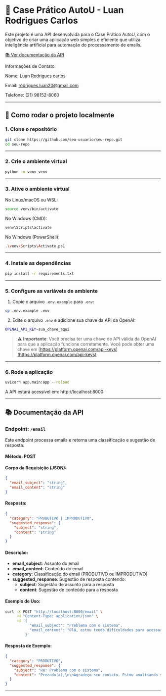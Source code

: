 # 🧠 Case Prático AutoU - Luan Rodrigues Carlos

Este projeto é uma API desenvolvida para o Case Prático AutoU, com o objetivo de criar uma aplicação web simples e eficiente que utiliza inteligência artificial para automação do processamento de emails.

[📚 Ver documentação da API](#-documentação-da-api)

Informações de Contato:

Nome: Luan Rodrigues carlos

Email: rodrigues.luan20@gmail.com

Telefone: (21) 98152-8060

---

## 🚀 Como rodar o projeto localmente

### 1. Clone o repositório

```bash
git clone https://github.com/seu-usuario/seu-repo.git
cd seu-repo
```

---

### 2. Crie o ambiente virtual

```bash
python -m venv venv
```

---

### 3. Ative o ambiente virtual

No Linux/macOS ou WSL:

```bash
source venv/bin/activate
```

No Windows (CMD):

```bash
venv\Scripts\activate
```

No Windows (PowerShell):

```bash
.\venv\Scripts\Activate.ps1
```

---

### 4. Instale as dependências

```bash
pip install -r requirements.txt
```

---

### 5. Configure as variáveis de ambiente

1. Copie o arquivo `.env.example` para `.env`:

```bash
cp .env.example .env
```

2. Edite o arquivo `.env` e adicione sua chave da API da OpenAI:

```bash
OPENAI_API_KEY=sua_chave_aqui
```

> ⚠️ **Importante**: Você precisa ter uma chave de API válida da OpenAI para que a aplicação funcione corretamente. Você pode obter uma chave em [https://platform.openai.com/api-keys](https://platform.openai.com/api-keys)

---

### 6. Rode a aplicação

```bash
uvicorn app.main:app --reload
```

A API estará acessível em: http://localhost:8000

---

## 📚 Documentação da API

### Endpoint: `/email`

Este endpoint processa emails e retorna uma classificação e sugestão de resposta.

#### Método: POST

#### Corpo da Requisição (JSON):

```json
{
  "email_subject": "string",
  "email_content": "string"
}
```

#### Resposta:

```json
{
  "category": "PRODUTIVO | IMPRODUTIVO",
  "suggested_response": {
    "subject": "string",
    "content": "string"
  }
}
```

#### Descrição:

- **email_subject**: Assunto do email
- **email_content**: Conteúdo do email
- **category**: Classificação do email (PRODUTIVO ou IMPRODUTIVO)
- **suggested_response**: Sugestão de resposta contendo:
  - **subject**: Sugestão de assunto para a resposta
  - **content**: Sugestão de conteúdo para a resposta

#### Exemplo de Uso:

```bash
curl -X POST "http://localhost:8000/email" \
     -H "Content-Type: application/json" \
     -d '{
           "email_subject": "Problema com o sistema",
           "email_content": "Olá, estou tendo dificuldades para acessar o sistema. Poderia me ajudar?"
         }'
```

#### Resposta de Exemplo:

```json
{
  "category": "PRODUTIVO",
  "suggested_response": {
    "subject": "Re: Problema com o sistema",
    "content": "Prezado(a),\n\nAgradeço seu contato. Estou analisando sua solicitação e retornarei em breve com mais informações.\n\nAtenciosamente,\n[Seu Nome]"
  }
}
```

---

```

```
